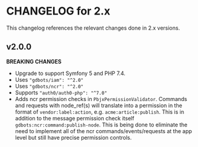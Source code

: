 # CHANGELOG for 2.x
This changelog references the relevant changes done in 2.x versions.


## v2.0.0
__BREAKING CHANGES__

* Upgrade to support Symfony 5 and PHP 7.4.
* Uses `"gdbots/iam": "^2.0"`
* Uses `"gdbots/ncr": "^2.0"`
* Supports `"auth0/auth0-php": "^7.0"`
* Adds ncr permission checks in `PbjxPermissionValidator`. Commands and requests with node_ref(s) will translate into a permission in the format of `vendor:label:action`, e.g. `acme:article:publish`. This is in addition to the message permission check itself `gdbots:ncr:command:publish-node`. This is being done to eliminate the need to implement all of the ncr commands/events/requests at the app level but still have precise permission controls.

